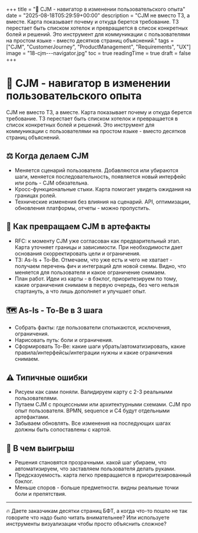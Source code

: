 +++
title = "🧭 CJM - навигатор в изменении пользовательского опыта"
date = "2025-08-18T05:29:59+00:00"
description = "CJM не вместо ТЗ, а вместе. Карта показывает почему и откуда берется требование. ТЗ перестает быть списком хотелок и превращается в список конкретных болей и решений. Это инструмент для коммуникации с пользователями на простом языке - вместо десятков страниц объяснений."
tags = ["CJM", "CustomerJourney", "ProductManagement", "Requirements", "UX"]
image = "18-cjm---navigator.jpg"
toc = true
readingTime = true
draft = false
+++

# 🧭 CJM - навигатор в изменении пользовательского опыта  
  
CJM не вместо ТЗ, а вместе. Карта показывает почему и откуда берется требование. ТЗ перестает быть списком хотелок и превращается в список конкретных болей и решений. Это инструмент для коммуникации с пользователями на простом языке - вместо десятков страниц объяснений.  
  
## ⚖️ Когда делаем CJM  
* Меняется сценарий пользователя. Добавляются или убираются шаги, меняется последовательность, появляется новый интерфейс или роль - CJM обязательна.  
* Кросс-функциональные стыки. Карта помогает увидеть ожидания на границах ролей.  
* Технические изменения без влияния на сценарий. API, оптимизации, обновления платформы, отчеты - можно пропустить.  
  
## 🧩 Как превращаем CJM в артефакты  
* RFC: к моменту CJM уже согласован как предварительный этап. Карта уточняет границы и зависимости. При необходимости дает основания скорректировать цели и ограничения.  
* ТЗ: As-Is + To-Be. Отмечаем, что уже есть и чего не хватает - получаем перечень фич и интеграций для новой схемы. Видно, что меняется для пользователя и какое ограничение снимаем.  
* План работ. Идеи из карты - в бэклог, приоритезируем по тому, какие ограничения снимаем в первую очередь, без чего нельзя стартануть, а что лишь дополняет и улучшает опыт.  
  
## 🗺️ As-Is - To-Be в 3 шага  
* Собрать факты: где пользователи спотыкаются, исключения, ограничения.  
* Нарисовать путь: боли и ограничения.  
* Сформировать To-Be: какие шаги убрать/автоматизировать, какие правила/интерфейсы/интеграции нужны и какие ограничения снимаем.  
  
## ⚠️ Типичные ошибки  
* Рисуем как сами поняли. Валидируем карту с 2-3 реальными пользователями.  
* Путаем CJM с процессными или архитектурными схемами. CJM про опыт пользователя. BPMN, sequence и C4 будут отдельными артефактами.  
* Забываем обновлять. Все изменения на последующих шагах должны быть сопоставлены с картой.  
  
## 🎯 В чем выигрыш  
* Решения становятся прозрачными. какой шаг убираем, что автоматизируем, что заставляем пользователя делать руками.  
* Предсказуемость. карта легко превращается в приоритезированный бэклог.  
* Меньше споров - больше предметности. видны реальные точки боли и препятствия.  
  
---  
  
🔥 Даете заказчикам десятки страниц БФТ, а когда что-то пошло не так говорите что надо было читать внимательнее? Или используете инструменты визуализации чтобы просто объяснить сложное?  
